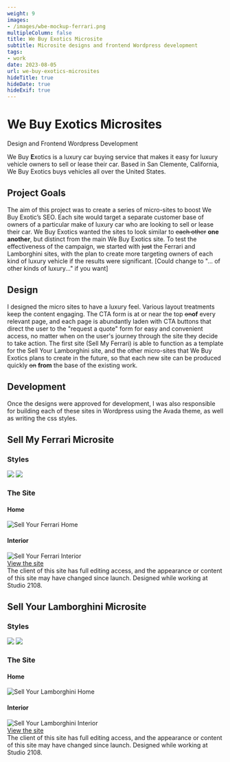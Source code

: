 ```yaml
---
weight: 9
images:
- /images/wbe-mockup-ferrari.png
multipleColumn: false
title: We Buy Exotics Microsite
subtitle: Microsite designs and frontend Wordpress development
tags:
- work
date: 2023-08-05
url: we-buy-exotics-microsites
hideTitle: true
hideDate: true
hideExif: true
---
```

# We Buy Exotics Microsites
<div class="subtitle">Design and Frontend Wordpress Development</div>

We Buy **E**xotics is a luxury car buying service that makes it easy for luxury
vehicle owners to sell or lease their car. Based in San Clemente, California, We
Buy Exotics buys vehicles all over the United States.

## Project Goals
The aim of this project was to create a series of micro-sites to boost We Buy
Exotic’s SEO. Each site would target a separate customer base of owners of a
particular make of luxury car who are looking to sell or lease their car. We Buy
Exotics wanted the sites to look similar to ~~each other~~ **one another**, but
distinct from the main We Buy Exotics site. To test the effectiveness of the
campaign, we started with ~~just~~ the Ferrari and Lamborghini sites, with the plan
to create more targeting owners of each kind of luxury vehicle if the results
were significant. [Could change to "... of other kinds of luxury..." if you want]

## Design
I designed the micro sites to have a luxury feel. Various layout treatments keep
the content engaging. The CTA form is at or near the top ~~on~~**of** every relevant page,
and each page is abundantly laden with CTA buttons that direct the user to the
"request a quote" form for easy and convenient access, no matter when on the
user's journey through the site they decide to take action. The first site (Sell
My Ferrari) is able to function as a template for the Sell Your Lamborghini
site, and the other micro-sites that We Buy Exotics plans to create in the
future, so that each new site can be produced quickly ~~on~~ **from** the base of the
existing work.

## Development
Once the designs were approved for development, I was also responsible for
building each of these sites in Wordpress using the Avada theme, as well as
writing the css styles.

## Sell My Ferrari Microsite

### Styles

![](/images/wbe/colors.png)
![](/images/wbe/fonts.png)

### The Site

#### Home
<div class="scroll-box"><img src="/images/wbe/SellMyFerrari-Home.png" alt="Sell Your Ferrari Home"/></div>

#### Interior
<div class="scroll-box"><img src="/images/wbe/SellMyFerrari-Interior.png" alt="Sell Your Ferrari Interior"/></div>

<div class="button"><a href="https://sellmyferrari.com" target="_blank">View the site</a></div>

<div class="small-text">The client of this site has full editing access, and the appearance or content of this site may have changed since launch. Designed while working at Studio 2108.</div>

## Sell Your Lamborghini Microsite

### Styles

![](/images/wbe/lambo-colors.png)
![](/images/wbe/lambo-fonts.png)

### The Site

#### Home
<div class="scroll-box"><img src="/images/wbe/SellYourLambo-Home.png" alt="Sell Your Lamborghini Home"/></div>

#### Interior
<div class="scroll-box"><img src="/images/wbe/SellYourLambo-Interior.png" alt="Sell Your Lamborghini Interior"/></div>



<div class="button"><a href="https://sellyourlamborghini.com" target="_blank">View the site</a></div>

<div class="small-text">The client of this site has full editing access, and the appearance or content of this site may have changed since launch. Designed while working at Studio 2108.</div>
